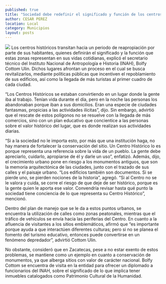 ```yaml
---
published: true
title: "Sociedad debe redefinir el significado y función de los centros históricos: INAH"
author: CESAR PEREZ
location: Local
category: Municipios
layout: posts
---
```


![](http://i.imgur.com/gfxZR4pm.jpg)
Los centros históricos transitan hacia un periodo de reapropiación por parte de sus habitantes, quienes definirán el significado y la función que estas zonas representan en sus vidas cotidianas, explicó el secretario técnico del Instituto Nacional de Antropología e Historia (INAH), Bolfy Cottom Ulin.
Dichos lugares afrontan un proceso en el cual se busca revitalizarlos, mediante políticas públicas que incentiven el repoblamiento de sus edificios, así como la llegada de más turistas al primer cuadro de cada ciudad.

“Los Centros Históricos se estaban convirtiendo en un lugar donde la gente iba al trabajo. Tenían vida durante el día, pero en la noche las personas los abandonaban porque iban a sus domicilios. Eran una especie de ciudades fantasmas, propicias a las actividades ilícitas”, dijo.
Sin embargo, advirtió que el rescate de estos polígonos no se resuelve con la llegada de más comercios, sino con un plan educativo que concientice a las personas sobre el valor histórico del lugar, que es donde realizan sus actividades diarias.

“Si a la sociedad no le importa esto, por más que una institución haga, no hay manera de fortalecer la conservación del sitio. Un Centro Histórico lo es porque representa una referencia sobre la vida de un pueblo. La gente debe apreciarlo, cuidarlo, apropiarse de él y darle un uso”, enfatizó.
Además, dijo, el crecimiento urbano pone en riesgo a los monumentos antiguos, que son la memoria arquitectónica de las ciudades, junto con el trazado de sus calles y el paisaje urbano. “Los edificios también son documentos. Si se pierde uno, se pierden nociones de la historia”, agregó.
“Si al Centro no se le valora y cuida, se corre el riesgo de que deje de ser histórico, porque es la gente quien le aporta ese valor. Convendría revisar hasta qué punto la sociedad tiene conciencia de lo que representa su Centro Histórico”, mencionó. 

Dentro del plan de manejo que se le da a estos puntos urbanos, se encuentra la utilización de calles como zonas peatonales, mientras que el tráfico de vehículos se envía hacia las periferias del Centro.
En cuanto a la afluencia de visitantes a los sitios emblemáticos, afirmó que “es importante porque ayuda a que interactúen diferentes culturas; pero si no se planea el fomento del turismo educativo, entonces puede convertirse en un fenómeno depredador”, advirtió Cottom Ulin.

No obstante, consideró que en Zacatecas, pese a no estar exento de estos problemas, se mantiene como un ejemplo en cuanto a conservación de monumentos, ya que alberga sitios con valor de carácter nacional.
Bolfy Cottom se encuentra de visita en la entidad para ofrecer un diplomado a funcionarios del INAH, sobre el significado de lo que implica tener inmuebles catalogados como Patrimonio Cultural de la Humanidad.
